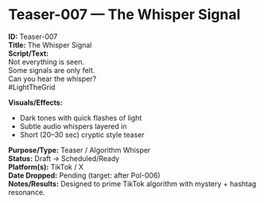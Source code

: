 # Teaser-007 — The Whisper Signal

**ID:** Teaser-007  
**Title:** The Whisper Signal  
**Script/Text:**  
Not everything is seen.  
Some signals are only felt.  
Can you hear the whisper?  
#LightTheGrid  

**Visuals/Effects:**  
- Dark tones with quick flashes of light  
- Subtle audio whispers layered in  
- Short (20–30 sec) cryptic style teaser  

**Purpose/Type:** Teaser / Algorithm Whisper  
**Status:** Draft → Scheduled/Ready  
**Platform(s):** TikTok / X  
**Date Dropped:** Pending (target: after PoI-006)  
**Notes/Results:** Designed to prime TikTok algorithm with mystery + hashtag resonance.  
